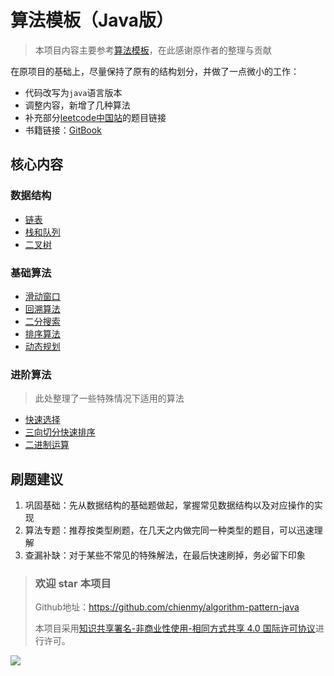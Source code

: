 # 算法模板（Java版）

> 本项目内容主要参考[算法模板](https://github.com/greyireland/algorithm-pattern)，在此感谢原作者的整理与贡献

在原项目的基础上，尽量保持了原有的结构划分，并做了一点微小的工作：

- 代码改写为`java`语言版本
- 调整内容，新增了几种算法
- 补充部分[leetcode中国站](https://leetcode-cn.com/)的题目链接
- 书籍链接：[GitBook](https://chienmy.gitbook.io/algorithm-pattern-java/)

## 核心内容

### 数据结构

- [链表](./data_structure/linked_list.md)
- [栈和队列](./data_structure/stack_queue.md)
- [二叉树](./data_structure/binary_tree.md)

### 基础算法

- [滑动窗口](./basic_algorithm/slide_window.md)
- [回溯算法](./basic_algorithm/backtrack.md)
- [二分搜索](./basic_algorithm/binary_search.md)
- [排序算法](./basic_algorithm/sort.md)
- [动态规划](./basic_algorithm/dp.md)

### 进阶算法

> 此处整理了一些特殊情况下适用的算法

- [快速选择](./advanced_algorithm/quick_select.md)
- [三向切分快速排序](./advanced_algorithm/three_way_quick_sort.md)
- [二进制运算](./advanced_algorithm/binary_op.md)

## 刷题建议

1. 巩固基础：先从数据结构的基础题做起，掌握常见数据结构以及对应操作的实现
2. 算法专题：推荐按类型刷题，在几天之内做完同一种类型的题目，可以迅速理解
3. 查漏补缺：对于某些不常见的特殊解法，在最后快速刷掉，务必留下印象

> ### 欢迎 star 本项目
>
> Github地址：https://github.com/chienmy/algorithm-pattern-java
>
> 本项目采用<a rel="license" href="http://creativecommons.org/licenses/by-nc-sa/4.0/">知识共享署名-非商业性使用-相同方式共享 4.0 国际许可协议</a>进行许可。

<img src="https://licensebuttons.net/l/by-nc-sa/4.0/88x31.png" align="left"/>

